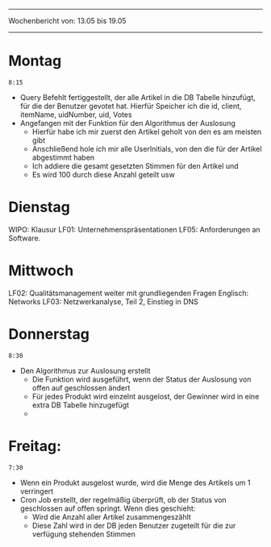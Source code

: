 
--- 
Wochenbericht von: 13.05 bis 19.05    

--- 
# Montag
`8:15`
- Query Befehlt fertiggestellt, der alle Artikel in die DB Tabelle hinzufügt, für die der Benutzer gevotet hat. Hierfür Speicher ich die id, client, itemName, uidNumber, uid, Votes
- Angefangen mit der Funktion für den Algorithmus der Auslosung
	- Hierfür habe ich mir zuerst den Artikel geholt von den es am meisten gibt
	- Anschließend hole ich mir alle UserInitials, von den die für der Artikel abgestimmt haben
	- Ich addiere die gesamt gesetzten Stimmen für den Artikel und
	- Es wird 100 durch diese Anzahl geteilt usw

# Dienstag
WIPO: Klausur
LF01: Unternehmenspräsentationen
LF05: Anforderungen an Software.
# Mittwoch
LF02: Qualitätsmanagement weiter mit grundliegenden Fragen
Englisch: Networks
LF03: Netzwerkanalyse, Teil 2, Einstieg in DNS

# Donnerstag
`8:30`
- Den Algorithmus zur Auslosung erstellt
	- Die Funktion wird ausgeführt, wenn der Status der Auslosung von offen auf geschlossen ändert
	- Für jedes Produkt wird einzelnt ausgelost, der Gewinner wird in eine extra DB Tabelle hinzugefügt
	- 

# Freitag:
`7:30`
- Wenn ein Produkt ausgelost wurde, wird die Menge des Artikels um 1 verringert 
- Cron Job erstellt, der regelmäßig überprüft, ob der Status von geschlossen auf offen springt. Wenn dies geschieht:
	- Wird die Anzahl aller Artikel zusammengeszählt
	- Diese Zahl wird in der DB jeden Benutzer zugeteilt für die zur verfügung stehenden Stimmen

